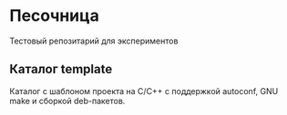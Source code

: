 Песочница
=========

Тестовый репозитарий для экспериментов

## Каталог template

Каталог с шаблоном проекта на C/C++ с поддержкой autoconf, GNU make и сборкой
deb-пакетов.